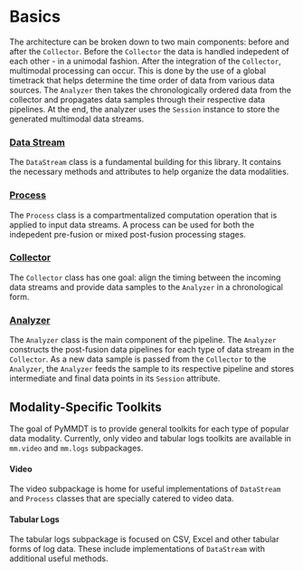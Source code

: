 # Basics 
The architecture can be broken down to two main components: before and after the ``Collector``. Before the ``Collector`` the data is handled indepedent of each other - in a unimodal fashion. After the integration of the ``Collector``, multimodal processing can occur. This is done by the use of a global timetrack that helps determine the time order of data from various data sources. The ``Analyzer`` then takes the chronologically ordered data from the collector and propagates data samples through their respective data pipelines. At the end, the analyzer uses the ``Session`` instance to store the generated multimodal data streams.

### [Data Stream](api-docs/data_stream.md)

The ``DataStream`` class is a fundamental building for this library. It contains the necessary methods and attributes to help organize the data modalities.

### [Process](api-docs/process.md)

The ``Process`` class is a compartmentalized computation operation that is applied to input data streams. A process can be used for both the indepedent pre-fusion or mixed post-fusion processing stages. 

### [Collector](api-docs/collector.md)

The ``Collector`` class has one goal: align the timing between the incoming data streams and provide data samples to the ``Analyzer`` in a chronological form.

### [Analyzer](api-docs/analyzer.md)

The ``Analyzer`` class is the main component of the pipeline. The ``Analyzer`` constructs the post-fusion data pipelines for each type of data stream in the ``Collector``. As a new data sample is passed from the ``Collector`` to the ``Analyzer``, the ``Analyzer`` feeds the sample to its respective pipeline and stores intermediate and final data points in its ``Session`` attribute.

## Modality-Specific Toolkits

The goal of PyMMDT is to provide general toolkits for each type of popular data modality. Currently, only video and tabular logs toolkits are available in ``mm.video`` and ``mm.logs`` subpackages.

#### Video

The video subpackage is home for useful implementations of ``DataStream`` and ``Process`` classes that are specially catered to video data. 

#### Tabular Logs

The tabular logs subpackage is focused on CSV, Excel and other tabular forms of log data. These include implementations of ``DataStream`` with additional useful methods.
